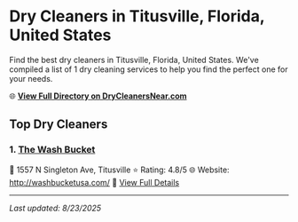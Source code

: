 # Dry Cleaners in Titusville, Florida, United States

Find the best dry cleaners in Titusville, Florida, United States. We've compiled a list of 1 dry cleaning services to help you find the perfect one for your needs.

🌐 **[View Full Directory on DryCleanersNear.com](https://drycleanersnear.com/city/US/Florida/Titusville)**

## Top Dry Cleaners

### 1. [The Wash Bucket](https://drycleanersnear.com/dryCleaner/68858839aef64230e206ae96/the-wash-bucket)
📍 1557 N Singleton Ave, Titusville
⭐ Rating: 4.8/5
🌐 Website: http://washbucketusa.com/
🔗 [View Full Details](https://drycleanersnear.com/dryCleaner/68858839aef64230e206ae96/the-wash-bucket)


---

*Last updated: 8/23/2025*
